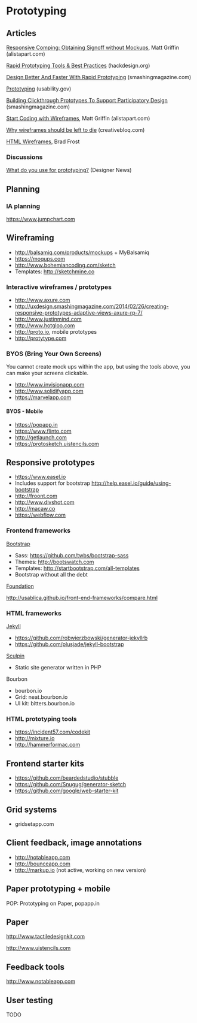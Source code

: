 # Prototyping

## Articles

[Responsive Comping: Obtaining Signoff without Mockups](http://alistapart.com/article/responsive-comping-obtaining-signoff-with-mockups), Matt Griffin (alistapart.com)

[Rapid Prototyping Tools & Best Practices](http://hackdesign.org/lessons/10) (hackdesign.org)

[Design Better And Faster With Rapid Prototyping](http://www.smashingmagazine.com/2010/06/16/design-better-faster-with-rapid-prototyping/) (smashingmagazine.com)

[Prototyping](http://www.usability.gov/how-to-and-tools/methods/prototyping.html) (usability.gov)

[Building Clickthrough Prototypes To Support Participatory Design](http://uxdesign.smashingmagazine.com/2014/03/06/building-clickthrough-prototypes-to-support-participatory-design/) (smashingmagazine.com)

[Start Coding with Wireframes](http://alistapart.com/column/start-coding-with-wireframes), Matt Griffin (alistapart.com)

[Why wireframes should be left to die](http://www.creativebloq.com/netmag/why-wireframes-should-be-left-die-31411165/) (creativebloq.com)

[HTML Wireframes](http://bradfrostweb.com/blog/post/html-wireframes/), Brad Frost

### Discussions

[What do you use for prototyping?](https://news.layervault.com/stories/23818-ask-dn-what-do-you-use-for-prototyping) (Designer News)

## Planning

### IA planning

https://www.jumpchart.com

## Wireframing

* http://balsamiq.com/products/mockups + MyBalsamiq
* https://moqups.com
* http://www.bohemiancoding.com/sketch
 * Templates: http://sketchmine.co


### Interactive wireframes / prototypes

* http://www.axure.com
 * http://uxdesign.smashingmagazine.com/2014/02/26/creating-responsive-prototypes-adaptive-views-axure-rp-7/
* http://www.justinmind.com
* http://www.hotgloo.com
* http://proto.io, mobile prototypes
* http://protytype.com


### BYOS (Bring Your Own Screens)

You cannot create mock ups within the app, but using the tools above, you can make your screens clickable.

* http://www.invisionapp.com
* http://www.solidifyapp.com
* https://marvelapp.com

#### BYOS - Mobile

* https://popapp.in
* https://www.flinto.com
* http://getlaunch.com
* https://protosketch.uistencils.com

## Responsive prototypes

* https://www.easel.io
 * Includes support for bootstrap http://help.easel.io/guide/using-bootstrap
* http://froont.com
* http://www.divshot.com
* http://macaw.co
* https://webflow.com

### Frontend frameworks

[Bootstrap](http://getbootstrap.com/)

* Sass: https://github.com/twbs/bootstrap-sass
* Themes: http://bootswatch.com
* Templates: http://startbootstrap.com/all-templates
* Bootstrap without all the debt

[Foundation](http://foundation.zurb.com/)

http://usablica.github.io/front-end-frameworks/compare.html

### HTML frameworks

[Jekyll](http://jekyllrb.com/)

* https://github.com/robwierzbowski/generator-jekyllrb   
* https://github.com/plusjade/jekyll-bootstrap

[Sculpin](https://sculpin.io)

* Static site generator written in PHP

Bourbon

   * bourbon.io
   * Grid: neat.bourbon.io
   * UI kit: bitters.bourbon.io

### HTML prototyping tools

* https://incident57.com/codekit
* http://mixture.io
* http://hammerformac.com

## Frontend starter kits

* https://github.com/beardedstudio/stubble
* https://github.com/Snugug/generator-sketch
* https://github.com/google/web-starter-kit

## Grid systems

* gridsetapp.com

## Client feedback, image annotations

* http://notableapp.com
* http://bounceapp.com
* http://markup.io (not active, working on new version)


## Paper prototyping + mobile

POP: Prototyping on Paper, popapp.in

## Paper

http://www.tactiledesignkit.com

http://www.uistencils.com


## Feedback tools

http://www.notableapp.com


## User testing

TODO
